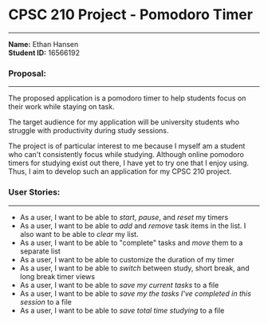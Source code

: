 # CPSC 210 Project - Pomodoro Timer
___

**Name:** Ethan Hansen \
**Student ID:** 16566192

### Proposal:
___

The proposed application is a pomodoro timer to help students focus on their work while staying on task. 

The target audience for my application will be university students who struggle with productivity during study sessions.

The project is of particular interest to me because I myself am a student who can't consistently focus while studying.
Although online pomodoro timers for studying exist out there, I have yet to try one that I enjoy using. Thus, I aim to
develop such an application for my CPSC 210 project.




### User Stories:
___

- As a user, I want to be able to *start*, *pause*, and *reset* my timers
- As a user, I want to be able to *add* and *remove* task items in the list. I also want to be able to *clear* my list.
- As a user, I want to be able to "complete" tasks and *move* them to a separate list
- As a user, I want to be able to customize the duration of my timer
- As a user, I want to be able to *switch* between study, short break, and long break timer views
- As a user, I want to be able to *save my current tasks* to a file
- As a user, I want to be able to *save my the tasks I've completed in this session* to a file
- As a user, I want to be able to *save total time studying* to a file


